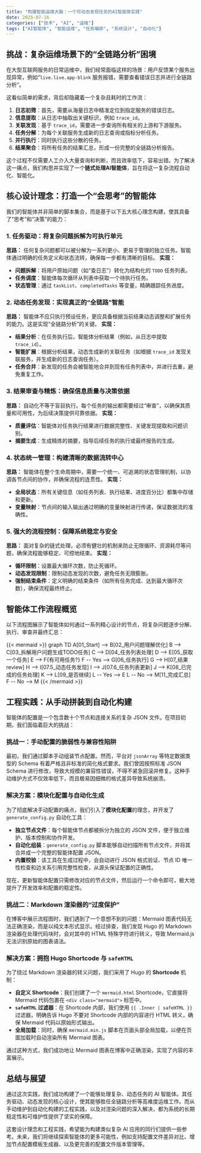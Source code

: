 ```yaml
---
title: "构建智能运维大脑：一个可动态发现任务的AI智能体实践"
date: 2025-07-16
categories: ["技术", "AI", "运维"]
tags: ["AI智能体", "智能运维", "任务编排", "系统设计", "自动化"]
---
```


## 挑战：复杂运维场景下的“全链路分析”困境

在大型互联网服务的日常运维中，我们经常面临这样的场景：用户反馈某个服务出现异常，例如“`live.live.app-blink` 服务报错，需要查看错误日志并进行全链路分析”。

这看似简单的需求，背后却隐藏着一个复杂且耗时的工作流：
1.  **日志初筛**：首先，需要从海量日志中精准定位到指定服务的错误日志。
2.  **信息提取**：从日志中抽取出关键标识，例如 `trace_id`。
3.  **关联发现**：基于 `trace_id`，需要进一步查询所有相关的上游和下游服务。
4.  **任务分解**：为每个关联服务生成新的日志查询或指标分析任务。
5.  **并行执行**：同时执行这些分散的任务。
6.  **结果聚合**：将所有任务的结果汇总，形成一份完整的全链路分析报告。

这个过程不仅需要人工介入大量查询和判断，而且效率低下，容易出错。为了解决这一痛点，我们构思并实现了一个**链式处理AI智能体**，旨在将这一复杂流程自动化、智能化。

## 核心设计理念：打造一个“会思考”的智能体

我们的智能体并非简单的脚本集合，而是基于以下五大核心理念构建，使其具备了“思考”和“决策”的能力：

### 1. 任务驱动：将复杂问题拆解为可执行单元
**思路：** 任何复杂问题都可以被分解为一系列更小、更易于管理的独立任务。智能体通过明确的任务定义和状态流转，确保每一步都有清晰的目标。
**实现：**
*   **问题拆解**：将用户原始问题（如“查日志”）转化为结构化的 `TODO` 任务列表。
*   **任务调度**：智能体每次循环从列表中获取一个待执行任务。
*   **状态管理**：通过 `taskList`、`completedTasks` 等变量，精确跟踪任务进度。

### 2. 动态任务发现：实现真正的“全链路”智能
**思路：** 智能体不应只执行预设任务，更应具备根据当前结果动态调整和扩展任务的能力。这是实现“全链路分析”的关键。
**实现：**
*   **结果分析**：在任务执行后，智能体分析结果（例如，从日志中提取 `trace_id`）。
*   **智能扩展**：根据分析结果，动态生成新的关联任务（如根据 `trace_id` 发现关联服务，并生成新的日志查询任务）。
*   **任务合并**：新发现的任务会被智能地合并到现有任务列表中，并进行去重，避免重复工作。

### 3. 结果审查与精炼：确保信息质量与决策依据
**思路：** 自动化不等于盲目执行。每个任务的输出都需要经过“审查”，以确保其质量和可用性，为后续决策提供可靠依据。
**实现：**
*   **质量评估**：智能体对任务执行结果进行数据完整性、关键发现提取和问题识别。
*   **摘要生成**：生成精炼的摘要，指导后续任务的执行或最终报告的生成。

### 4. 状态统一管理：构建清晰的数据流转中心
**思路：** 智能体在整个生命周期中，需要一个统一、可追溯的状态管理机制，以协调各节点间的协作，并确保流程的连贯性。
**实现：**
*   **全局状态**：所有关键信息（如任务列表、执行结果、进度百分比）都集中存储和更新。
*   **变量映射**：节点间的输入输出通过明确的变量映射进行传递，保证数据流的准确性。

### 5. 强大的流程控制：保障系统稳定与安全
**思路：** 面对复杂的链式处理，必须有健壮的机制来防止无限循环、资源耗尽等问题，确保流程能够稳定、可控地结束。
**实现：**
*   **循环限制**：设置最大循环次数，防止死循环。
*   **动态发现限制**：限制动态发现的次数，避免任务无限膨胀。
*   **强制结束条件**：定义明确的结束条件（如所有任务完成、达到最大循环次数），确保流程最终终止。

## 智能体工作流程概览

以下流程图展示了智能体如何通过一系列精心设计的节点，将复杂问题逐步分解、执行、审查并最终汇总：

{{< mermaid >}}
graph TD
    A[01_Start] --> B[02_用户问题理解优化]
    B --> C[03_拆解用户问题生成TODO任务]
    C --> D[04_任务列表处理]
    D --> E[05_获取一个任务]
    E --> F{有可用任务?}
    F -- Yes --> G[06_任务执行]
    G --> H[07_结果review]
    H --> I[07.5_动态任务发现]
    I --> J[07.6_任务列表更新]
    J --> K[08_已完成的任务处理]
    K --> L[09_是否继续]
    L -- Yes --> E
    L -- No --> M[11_完成汇总]
    F -- No --> M
{{< /mermaid >}}

## 工程实践：从手动拼装到自动化构建

智能体的配置是一个包含数十个节点和连接关系的复杂 JSON 文件。在项目初期，我们面临着巨大的挑战：

### 挑战一：手动配置的脆弱性与兼容性陷阱
最初，我们通过脚本手动组装节点配置。然而，平台对 `jsonArray` 等特定数据类型的 Schema 有着严格且非标准的简化格式要求。我们曾因按照标准 JSON Schema 进行修改，导致大规模的兼容性错误，不得不紧急回滚并修复。这种手动维护方式不仅效率低下，而且极易因细微的格式差异导致系统崩溃。

### 解决方案：模块化配置与自动化生成
为了彻底解决手动配置的痛点，我们引入了**模块化配置**的理念，并开发了 `generate_config.py` 自动化工具：
*   **独立节点文件**：每个智能体节点都被拆分为独立的 JSON 文件，便于独立维护、版本控制和协作开发。
*   **自动化组装**：`generate_config.py` 脚本能够自动扫描所有节点文件，并将其合并成一个完整的智能体配置 JSON。
*   **内置校验**：该工具在生成过程中，会自动进行 JSON 格式验证、节点 ID 唯一性检查和边关系引用完整性检查，从源头保证配置的正确性。

现在，更新智能体配置只需修改对应的节点文件，然后运行一个命令即可，极大地提升了开发效率和配置的稳定性。

### 挑战二：Markdown 渲染器的“过度保护”
在博客中展示流程图时，我们遇到了一个意想不到的问题：Mermaid 图表代码无法正确渲染，而是以纯文本形式显示。经过排查，我们发现 Hugo 的 Markdown 渲染器在处理代码块时，会对其中的 HTML 特殊字符进行转义，导致 Mermaid.js 无法识别原始的图表语法。

### 解决方案：拥抱 Hugo Shortcode 与 `safeHTML`
为了绕过 Markdown 渲染器的转义问题，我们采用了 Hugo 的 **Shortcode** 机制：
*   **自定义 Shortcode**：我们创建了一个 `mermaid.html` Shortcode，它直接将 Mermaid 代码包裹在 `<div class="mermaid">` 标签中。
*   **`safeHTML` 过滤器**：在 Shortcode 内部，我们使用 `{{ .Inner | safeHTML }}` 过滤器，明确告诉 Hugo 不要对 Shortcode 内部的内容进行 HTML 转义，确保 Mermaid 代码以原始形式输出。
*   **全局加载**：同时，确保 `mermaid.min.js` 脚本在页面头部全局加载，以便在页面加载时自动渲染所有 Mermaid 图表。

通过这种方式，我们成功地让 Mermaid 图表在博客中正确渲染，实现了内容的丰富展示。

## 总结与展望

通过这次实践，我们成功构建了一个能够处理复杂、动态任务的 AI 智能体。其任务驱动、动态发现的核心设计，使其能够胜任全链路分析等高难度运维工作。而从手动维护到自动化构建的工程实践，以及对渲染问题的深入解决，都为系统的长期稳定性和可维护性提供了坚实的保障。

这套设计理念和工程实践，希望能为构建类似复杂 AI 应用的同行们提供一些参考。未来，我们将继续探索智能体的更多可能性，例如支持配置文件差异对比、增加节点配置模板生成器、以及更完善的配置文件版本管理等。